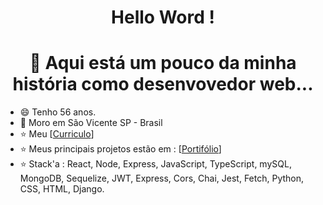 ### <h1 align="center"> Hello Word ! </h1>
####   <h1 align="center">:rocket: Aqui está um pouco da minha história como desenvovedor web... </h1>


- :smile: Tenho 56 anos.
- :house_with_garden: Moro em São Vicente SP - Brasil
- :star: Meu [[Curriculo](https://aejepsen.w3spaces.com)]
- :star: Meus principais projetos estão em : [[Portifólio](https://github.com/aejepsen?tab=repositories)]
- :star: Stack'a : React, Node, Express, JavaScript, TypeScript, mySQL, MongoDB, Sequelize, JWT, Express, Cors, Chai, Jest, Fetch, Python, CSS, HTML, Django.
<!--
**aejepsen/aejepsen** is a ✨ _special_ ✨ repository because its `README.md` (this file) appears on your GitHub profile.

Here are some ideas to get you started:
👋 
:point_down:
:hearts:
- :star:
:footprints:
:arrow_down:
- 🔭 I’m currently working on ...
- 🌱 I’m currently learning ...
- 👯 I’m looking to collaborate on ...
- 🤔 I’m looking for help with ...
- 💬 Ask me about ...
- 📫 How to reach me: ...
- 😄 Pronouns: ...
- ⚡ Fun fact: ...
:house::house_with_garden::octocat::phone::rocket::smile::star:
-->
